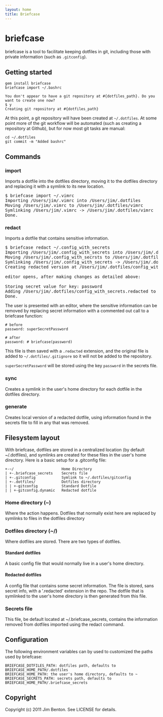 ```yaml
---
layout: home
title: Briefcase
---
```


# briefcase

briefcase is a tool to facilitate keeping dotfiles in git, including those with
private information (such as `.gitconfig`).


## Getting started

    gem install briefcase
    briefcase import ~/.bashrc

    You don't appear to have a git repository at #{dotfiles_path}. Do you want to create one now?
    $ y
    Creating git repository at #{dotfiles_path}


At this point, a git repository will have been created at `~/.dotfiles`. At some
point more of the git workflow will be automated (such as creating a repository
at Github), but for now most git tasks are manual:

    cd ~/.dotfiles
    git commit -m "Added bashrc"

## Commands

### import

Imports a dotfile into the dotfiles directory, moving it to the dotfiles directory
and replacing it with a symlink to its new location.

<pre>
$ briefcase import ~/.vimrc
<span class="intro">Importing /Users/jim/.vimrc into /Users/jim/.dotfiles</span>
<span class="info">Moving /Users/jim/.vimrc to /Users/jim/.dotfiles/vimrc</span>
<span class="info">Symlinking /Users/jim/.vimrc -> /Users/jim/.dotfiles/vimrc</span>
<span class="success">Done.</span>
</pre>

### redact

Imports a dotfile that contains sensitive information.

<pre>
$ briefcase redact ~/.config_with_secrets
<span class="intro">Importing /Users/jim/.config_with_secrets into /Users/jim/.dotfiles</span>
<span class="info">Moving /Users/jim/.config_with_secrsts to /Users/jim/.dotfiles/config_with_secrets</span>
<span class="info">Symlinking /Users/jim/.config_with_secrets -> /Users/jim/.dotfiles/config_with_secrets</span>
<span class="info">Creating redacted version at /Users/jim/.dotfiles/config_with_secrets.redacted</span>

editor opens, after making changes as detailed above:

<span class="info">Storing secret value for key: password</span>
<span class="info">Adding /Users/jim/.dotfiles/config_with_secrets.redacted to /Users/jim/.dotfiles/.gitignore</span>
<span class="success">Done.</span>
</pre>

The user is presented with an editor, where the sensitive information can be
removed by replacing secret information with a commented out call to a
briefcase function:

    # before
    password: superSecretPassword

    # after
    password: # briefcase(password)

This file is then saved with a `.redacted` extension, and the original file is
added to `~/.dotfiles/.gitignore` so it will not be added to the repository.

`superSecretPassword` will be stored using the key `password` in the secrets file.

### sync
Creates a symlink in the user's home directory for each dotfile in the dotfiles
directory.

### generate
Creates local version of a redacted dotfile, using information found in the
secrets file to fill in any that was removed.


## Filesystem layout

With briefcase, dotfiles are stored in a centralized location (by default ~/.dotfiles),
and symlinks are created for these files in the user's home directory. Here
is a basic setup for a .gitconfig file:

    +-~/                      Home Directory
    | +-.briefcase_secrets    Secrets file
    | +-.gitconfig            Symlink to ~/.dotfiles/gitconfig
    | +-.dotfiles/            Dotfiles directory
    | | +-gitconfig           Standard Dotfile
    | | +-gitconfig.dynamic   Redacted dotfile

### Home directory (~)

Where the action happens. Dotfiles that normally exist here are replaced by
symlinks to files in the dotfiles directory

### Dotfiles directory (~/)

Where dotfiles are stored. There are two types of dotfiles.

#### Standard dotfiles

A basic config file that would normally live in a user's home directory.

#### Redacted dotfiles
A config file that contains some secret information. The file is stored, sans
secret info, with a '.redacted' extension in the repo. The dotfile that is
symlinked to the user's home directory is then generated from this file.

### Secrets file

This file, be default located at ~/.briefcase_secrets, contains the information
removed from dotfiles imported using the redact command.


## Configuration

The following environment variables can by used to customized the paths used by briefcase:

    BRIEFCASE_DOTFILES_PATH: dotfiles path, defaults to BRIEFCASE_HOME_PATH/.dotfiles
    BRIEFCASE_HOME_PATH: the user's home directory, defaults to ~
    BRIEFCASE_SECRETS_PATH: secrets path, defaults to BRIEFCASE_HOME_PATH/.briefcase_secrets


## Copyright

Copyright (c) 2011 Jim Benton. See LICENSE for details.

